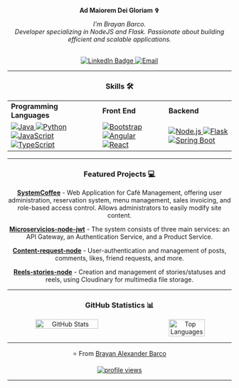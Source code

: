 <p align="center" dir="auto">
   <strong>Ad Maiorem Dei Gloriam ✞</strong>
</p>

<div align="center" dir="auto">
   
<p align="center" dir="auto">
    <i> I'm Brayan Barco.<br>
Developer specializing in NodeJS and Flask. Passionate about building efficient and scalable applications.<br>
    </i><br>
    

<a href="https://www.linkedin.com/in/brayanbarco/" target="_blank"><img src="https://camo.githubusercontent.com/73d7f9030632789d857cd7bb543d9cb9bada0672f246b6008258864452f17988/68747470733a2f2f696d672e736869656c64732e696f2f62616467652f4c696e6b6564496e2d626c75653f7374796c653d666f722d7468652d6261646765266c6f676f3d6c696e6b6564696e266c6f676f436f6c6f723d7768697465" alt="LinkedIn Badge" data-canonical-src="https://img.shields.io/badge/LinkedIn-blue?style=for-the-badge&amp;logo=linkedin&amp;logoColor=white" style="max-width: 100%;">    [<img src="https://img.shields.io/badge/Email-D14836?style=for-the-badge&logo=gmail&logoColor=white" alt="Email"/>](mailto:Alex.barco.maicol@gmail.com?subject=Asunto&body=Mensaje%20desde%20tu%20README)

</p>
</div>

---
<div align="center" dir="auto">
   
### Skills 🛠️


<table style="border-collapse: collapse; width: 100%;">
  <tr>
    <td><strong>Programming Languages</strong></td>
    <td><strong>Front End</strong></td>
    <td><strong>Backend</strong></td>
  </tr>
   <tr>
    <td>
       <a target="_blank" rel="noopener noreferrer nofollow" href="https://img.shields.io/badge/Java-ED8B00?style=for-the-badge&amp;logo=openjdk&amp;logoColor=white">
        <img src="https://img.shields.io/badge/Java-ED8B00?style=for-the-badge&amp;logo=openjdk&amp;logoColor=white" alt="Java" style="max-width: 100%;">
      </a>
      <a target="_blank" rel="noopener noreferrer nofollow" href="https://img.shields.io/badge/Python-3776AB?style=for-the-badge&amp;logo=python&amp;logoColor=white">
        <img src="https://img.shields.io/badge/Python-3776AB?style=for-the-badge&amp;logo=python&amp;logoColor=white" alt="Python" style="max-width: 100%;">
      </a>
      <a target="_blank" rel="noopener noreferrer nofollow" href="https://img.shields.io/badge/JavaScript-323330?style=for-the-badge&amp;logo=javascript&amp;logoColor=F7DF1E">
        <img src="https://img.shields.io/badge/JavaScript-323330?style=for-the-badge&amp;logo=javascript&amp;logoColor=F7DF1E" alt="JavaScript" style="max-width: 100%;">
      </a>
      <a target="_blank" rel="noopener noreferrer nofollow" href="https://img.shields.io/badge/TypeScript-3178C6?style=for-the-badge&amp;logo=typescript&amp;logoColor=white">
        <img src="https://img.shields.io/badge/TypeScript-3178C6?style=for-the-badge&amp;logo=typescript&amp;logoColor=white" alt="TypeScript" style="max-width: 100%;">
      </a>
    </td>
    <td>
      <a target="_blank" rel="noopener noreferrer nofollow" href="https://img.shields.io/badge/Bootstrap-563D7C?style=for-the-badge&amp;logo=bootstrap&amp;logoColor=white">
        <img src="https://img.shields.io/badge/Bootstrap-563D7C?style=for-the-badge&amp;logo=bootstrap&amp;logoColor=white" alt="Bootstrap" style="max-width: 100%;">
      </a>
      <a target="_blank" rel="noopener noreferrer nofollow" href="https://img.shields.io/badge/Angular-DD0031?style=for-the-badge&amp;logo=angular&amp;logoColor=white">
        <img src="https://img.shields.io/badge/Angular-DD0031?style=for-the-badge&amp;logo=angular&amp;logoColor=white" alt="Angular" style="max-width: 100%;">
      </a>
      <a target="_blank" rel="noopener noreferrer nofollow" href="https://img.shields.io/badge/React-20232A?style=for-the-badge&amp;logo=react&amp;logoColor=61DAFB">
        <img src="https://img.shields.io/badge/React-20232A?style=for-the-badge&amp;logo=react&amp;logoColor=61DAFB" alt="React" style="max-width: 100%;">
      </a>
    </td>
    <td>
      <a target="_blank" rel="noopener noreferrer nofollow" href="https://img.shields.io/badge/Node.js-339933?style=for-the-badge&amp;logo=nodedotjs&amp;logoColor=white">
        <img src="https://img.shields.io/badge/Node.js-339933?style=for-the-badge&amp;logo=nodedotjs&amp;logoColor=white" alt="Node.js" style="max-width: 100%;">
      </a>
      <a target="_blank" rel="noopener noreferrer nofollow" href="https://img.shields.io/badge/Flask-000000?style=for-the-badge&amp;logo=flask&amp;logoColor=white">
        <img src="https://img.shields.io/badge/Flask-000000?style=for-the-badge&amp;logo=flask&amp;logoColor=white" alt="Flask" style="max-width: 100%;">
      </a>
      <a target="_blank" rel="noopener noreferrer nofollow" href="https://img.shields.io/badge/Spring%20Boot-6DB33F?style=for-the-badge&amp;logo=springboot&amp;logoColor=white">
        <img src="https://img.shields.io/badge/Spring%20Boot-6DB33F?style=for-the-badge&amp;logo=springboot&amp;logoColor=white" alt="Spring Boot" style="max-width: 100%;">
      </a>
    </td>
  </tr>
</table>




---
<div align="center" dir="auto">
   
### Featured Projects 💻
</div>


**[SystemCoffee](https://github.com/Barcodehub/CoffeeFlask)** - Web Application for Café Management, offering user administration, reservation system, menu management, sales invoicing, and role-based access control. Allows administrators to easily modify site content.

**[Microservicios-node-jwt](https://github.com/Barcodehub/microservicios-node-jwt-api)** - The system consists of three main services: an API Gateway, an Authentication Service, and a Product Service.

**[Content-request-node](https://github.com/Barcodehub/content-request-node)** - User-authentication and management of posts, comments, likes, friend requests, and more.

**[Reels-stories-node](https://github.com/Barcodehub/reels-stories-node)** - Creation and management of stories/statuses and reels, using Cloudinary for multimedia file storage.

---
<div align="center" dir="auto">
   
### GitHub Statistics 📊

<div style="display: flex; justify-content: space-between;">
  <img src="https://github-readme-stats.vercel.app/api?username=Barcodehub&show_icons=true&theme=radical" alt="GitHub Stats" style="width: 53%;" />
  <img src="https://github-readme-stats.vercel.app/api/top-langs/?username=Barcodehub&layout=compact&theme=radical" alt="Top Languages" style="width: 40%;" />
</div>


---
⭐️ From [Brayan Alexander Barco](https://github.com/Barcodehub) 
<p align="center" dir="auto"> <a target="_blank" rel="noopener noreferrer nofollow" href="https://camo.githubusercontent.com/3544ccdba13079b38b5b3f096b026ac01a77d7263762f291c4c9160a9588a9fb/68747470733a2f2f6b6f6d617265762e636f6d2f67687076632f3f757365726e616d653d4a756c69616e526976657273266c6162656c3d50726f66696c65253230766965777326636f6c6f723d306537356236267374796c653d666c6174"><img src="https://camo.githubusercontent.com/3544ccdba13079b38b5b3f096b026ac01a77d7263762f291c4c9160a9588a9fb/68747470733a2f2f6b6f6d617265762e636f6d2f67687076632f3f757365726e616d653d4a756c69616e526976657273266c6162656c3d50726f66696c65253230766965777326636f6c6f723d306537356236267374796c653d666c6174" alt="profile views" data-canonical-src="https://komarev.com/ghpvc/?username=JulianRivers&amp;label=Profile%20views&amp;color=0e75b6&amp;style=flat" style="max-width: 100%;"></a>
</p>

---

</div>
